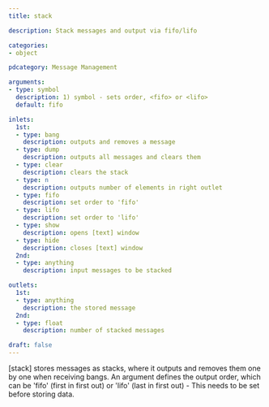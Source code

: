 ```yaml
---
title: stack

description: Stack messages and output via fifo/lifo

categories:
- object

pdcategory: Message Management 

arguments:
- type: symbol
  description: 1) symbol - sets order, <fifo> or <lifo>
  default: fifo

inlets:
  1st:
  - type: bang
    description: outputs and removes a message
  - type: dump
    description: outputs all messages and clears them
  - type: clear
    description: clears the stack
  - type: n
    description: outputs number of elements in right outlet
  - type: fifo
    description: set order to 'fifo'
  - type: lifo
    description: set order to 'lifo'
  - type: show
    description: opens [text] window
  - type: hide
    description: closes [text] window
  2nd:
  - type: anything
    description: input messages to be stacked

outlets:
  1st:
  - type: anything
    description: the stored message
  2nd:
  - type: float
    description: number of stacked messages

draft: false
---
```


[stack] stores messages as stacks, where it outputs and removes them one by one when receiving bangs. An argument defines the output order, which can be 'fifo' (first in first out) or 'lifo' (last in first out) - This needs to be set before storing data.
